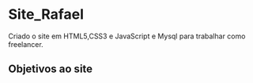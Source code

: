 # Site_Rafael
Criado o site em HTML5,CSS3 e JavaScript e Mysql para trabalhar como freelancer.

## Objetivos ao site
